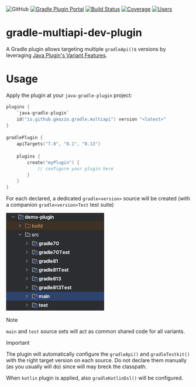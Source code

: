 ![GitHub](https://img.shields.io/github/license/gmazzo/gradle-multiapi-dev-plugin)
[![Gradle Plugin Portal](https://img.shields.io/gradle-plugin-portal/v/io.github.gmazzo.gradle.multiapi)](https://plugins.gradle.org/plugin/io.github.gmazzo.gradle.multiapi)
[![Build Status](https://github.com/gmazzo/gradle-multiapi-dev-plugin/actions/workflows/build.yaml/badge.svg)](https://github.com/gmazzo/gradle-multiapi-dev-plugin/actions/workflows/build.yaml)
[![Coverage](https://codecov.io/gh/gmazzo/gradle-multiapi-dev-plugin/branch/main/graph/badge.svg?token=D5cDiPWvcS)](https://codecov.io/gh/gmazzo/gradle-multiapi-dev-plugin)
[![Users](https://img.shields.io/badge/users_by-Sourcegraph-purple)](https://sourcegraph.com/search?q=content:io.github.gmazzo.gradle.multiapi+-repo:github.com/gmazzo/gradle-multiapi-dev-plugin)

# gradle-multiapi-dev-plugin
A Gradle plugin allows targeting multiple `gradleApi()`s versions by leveraging [Java Plugin's Variant Features](https://docs.gradle.org/current/userguide/feature_variants.html).
 
# Usage
Apply the plugin at your `java-gradle-plugin` project:
```kotlin
plugins {
    `java-gradle-plugin`
    id("io.github.gmazzo.gradle.multiapi") version "<latest>" 
}

gradlePlugin {
    apiTargets("7.0", "8.1", "8.13")

    plugins {
        create("myPlugin") {
            // configure your plugin here
        }
    }
}
```
For each declared, a dedicated `gradle<version>` source will be created (with a companion `gradle<version>Test` test suite)

![Project Structure](README-structure.png)

> [!NOTE]
> `main` and `test` source sets will act as common shared code for all variants.

> [!IMPORTANT]
> The plugin will automatically configure the `gradleApi()` and `gradleTestkit()` with the right target version on each source.
> Do not declare them manually (as you usually will do) since will may breck the classpath.
> 
> When `kotlin` plugin is applied, also `gradleKotlinDsl()` will be configured.
